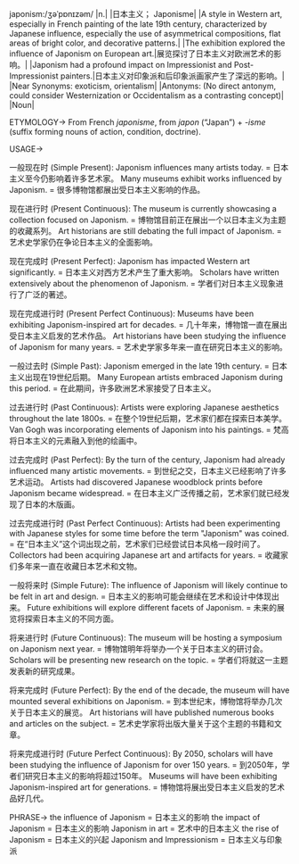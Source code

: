 japonism:/ʒəˈpɒnɪzəm/
|n.|
|日本主义； Japonisme|
|A style in Western art, especially in French painting of the late 19th century, characterized by Japanese influence, especially the use of asymmetrical compositions, flat areas of bright color, and decorative patterns.|
|The exhibition explored the influence of Japonism on European art.|展览探讨了日本主义对欧洲艺术的影响。|
|Japonism had a profound impact on Impressionist and Post-Impressionist painters.|日本主义对印象派和后印象派画家产生了深远的影响。|
|Near Synonyms: exoticism, orientalism|
|Antonyms:  (No direct antonym, could consider Westernization or Occidentalism as a contrasting concept)|
|Noun|


ETYMOLOGY->
From French *japonisme*, from *japon* (“Japan”) + *-isme* (suffix forming nouns of action, condition, doctrine).


USAGE->

一般现在时 (Simple Present):
Japonism influences many artists today. = 日本主义至今仍影响着许多艺术家。
Many museums exhibit works influenced by Japonism. = 很多博物馆都展出受日本主义影响的作品。

现在进行时 (Present Continuous):
The museum is currently showcasing a collection focused on Japonism. =  博物馆目前正在展出一个以日本主义为主题的收藏系列。
Art historians are still debating the full impact of Japonism. =  艺术史学家仍在争论日本主义的全面影响。


现在完成时 (Present Perfect):
Japonism has impacted Western art significantly. = 日本主义对西方艺术产生了重大影响。
Scholars have written extensively about the phenomenon of Japonism. = 学者们对日本主义现象进行了广泛的著述。


现在完成进行时 (Present Perfect Continuous):
Museums have been exhibiting Japonism-inspired art for decades. =  几十年来，博物馆一直在展出受日本主义启发的艺术作品。
Art historians have been studying the influence of Japonism for many years. = 艺术史学家多年来一直在研究日本主义的影响。


一般过去时 (Simple Past):
Japonism emerged in the late 19th century. = 日本主义出现在19世纪后期。
Many European artists embraced Japonism during this period. = 在此期间，许多欧洲艺术家接受了日本主义。


过去进行时 (Past Continuous):
Artists were exploring Japanese aesthetics throughout the late 1800s. =  在整个19世纪后期，艺术家们都在探索日本美学。
Van Gogh was incorporating elements of Japonism into his paintings. =  梵高将日本主义的元素融入到他的绘画中。


过去完成时 (Past Perfect):
By the turn of the century, Japonism had already influenced many artistic movements. = 到世纪之交，日本主义已经影响了许多艺术运动。
Artists had discovered Japanese woodblock prints before Japonism became widespread. = 在日本主义广泛传播之前，艺术家们就已经发现了日本的木版画。


过去完成进行时 (Past Perfect Continuous):
Artists had been experimenting with Japanese styles for some time before the term "Japonism" was coined. = 在“日本主义”这个词出现之前，艺术家们已经尝试日本风格一段时间了。
Collectors had been acquiring Japanese art and artifacts for years. =  收藏家们多年来一直在收藏日本艺术和文物。


一般将来时 (Simple Future):
The influence of Japonism will likely continue to be felt in art and design. = 日本主义的影响可能会继续在艺术和设计中体现出来。
Future exhibitions will explore different facets of Japonism. = 未来的展览将探索日本主义的不同方面。


将来进行时 (Future Continuous):
The museum will be hosting a symposium on Japonism next year. = 博物馆明年将举办一个关于日本主义的研讨会。
Scholars will be presenting new research on the topic. = 学者们将就这一主题发表新的研究成果。


将来完成时 (Future Perfect):
By the end of the decade, the museum will have mounted several exhibitions on Japonism. = 到本世纪末，博物馆将举办几次关于日本主义的展览。
Art historians will have published numerous books and articles on the subject. = 艺术史学家将出版大量关于这个主题的书籍和文章。


将来完成进行时 (Future Perfect Continuous):
By 2050, scholars will have been studying the influence of Japonism for over 150 years. = 到2050年，学者们研究日本主义的影响将超过150年。
Museums will have been exhibiting Japonism-inspired art for generations. = 博物馆将展出受日本主义启发的艺术品好几代。


PHRASE->
the influence of Japonism = 日本主义的影响
the impact of Japonism = 日本主义的影响
Japonism in art = 艺术中的日本主义
the rise of Japonism = 日本主义的兴起
Japonism and Impressionism = 日本主义与印象派
